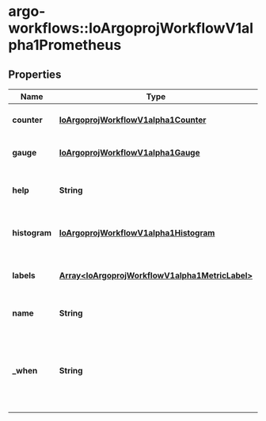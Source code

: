 # argo-workflows::IoArgoprojWorkflowV1alpha1Prometheus

## Properties
Name | Type | Description | Notes
------------ | ------------- | ------------- | -------------
**counter** | [**IoArgoprojWorkflowV1alpha1Counter**](IoArgoprojWorkflowV1alpha1Counter.md) | Counter is a counter metric | [optional] 
**gauge** | [**IoArgoprojWorkflowV1alpha1Gauge**](IoArgoprojWorkflowV1alpha1Gauge.md) | Gauge is a gauge metric | [optional] 
**help** | **String** | Help is a string that describes the metric | 
**histogram** | [**IoArgoprojWorkflowV1alpha1Histogram**](IoArgoprojWorkflowV1alpha1Histogram.md) | Histogram is a histogram metric | [optional] 
**labels** | [**Array&lt;IoArgoprojWorkflowV1alpha1MetricLabel&gt;**](IoArgoprojWorkflowV1alpha1MetricLabel.md) | Labels is a list of metric labels | [optional] 
**name** | **String** | Name is the name of the metric | 
**_when** | **String** | When is a conditional statement that decides when to emit the metric | [optional] 


